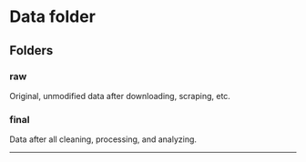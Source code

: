 # Data folder 

## Folders 

### raw 
Original, unmodified data after downloading, scraping, etc.

### final 
Data after all cleaning, processing, and analyzing. 



--- 
